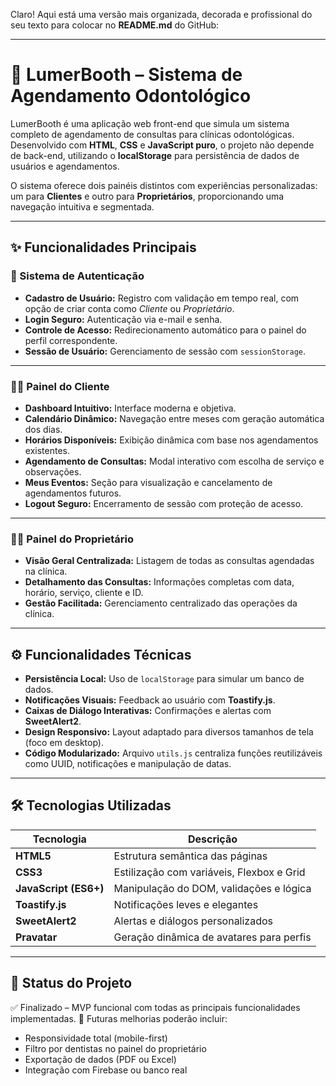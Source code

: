 Claro! Aqui está uma versão mais organizada, decorada e profissional do seu texto para colocar no **README.md** do GitHub:

---

# 🦷 LumerBooth – Sistema de Agendamento Odontológico

LumerBooth é uma aplicação web front-end que simula um sistema completo de agendamento de consultas para clínicas odontológicas. Desenvolvido com **HTML**, **CSS** e **JavaScript puro**, o projeto não depende de back-end, utilizando o **localStorage** para persistência de dados de usuários e agendamentos.

O sistema oferece dois painéis distintos com experiências personalizadas: um para **Clientes** e outro para **Proprietários**, proporcionando uma navegação intuitiva e segmentada.

---

## ✨ Funcionalidades Principais

### 🔐 Sistema de Autenticação

* **Cadastro de Usuário:** Registro com validação em tempo real, com opção de criar conta como *Cliente* ou *Proprietário*.
* **Login Seguro:** Autenticação via e-mail e senha.
* **Controle de Acesso:** Redirecionamento automático para o painel do perfil correspondente.
* **Sessão de Usuário:** Gerenciamento de sessão com `sessionStorage`.

---

### 👩‍⚕️ Painel do Cliente

* **Dashboard Intuitivo:** Interface moderna e objetiva.
* **Calendário Dinâmico:** Navegação entre meses com geração automática dos dias.
* **Horários Disponíveis:** Exibição dinâmica com base nos agendamentos existentes.
* **Agendamento de Consultas:** Modal interativo com escolha de serviço e observações.
* **Meus Eventos:** Seção para visualização e cancelamento de agendamentos futuros.
* **Logout Seguro:** Encerramento de sessão com proteção de acesso.

---

### 🧑‍💼 Painel do Proprietário

* **Visão Geral Centralizada:** Listagem de todas as consultas agendadas na clínica.
* **Detalhamento das Consultas:** Informações completas com data, horário, serviço, cliente e ID.
* **Gestão Facilitada:** Gerenciamento centralizado das operações da clínica.

---

## ⚙️ Funcionalidades Técnicas

* **Persistência Local:** Uso de `localStorage` para simular um banco de dados.
* **Notificações Visuais:** Feedback ao usuário com **Toastify.js**.
* **Caixas de Diálogo Interativas:** Confirmações e alertas com **SweetAlert2**.
* **Design Responsivo:** Layout adaptado para diversos tamanhos de tela (foco em desktop).
* **Código Modularizado:** Arquivo `utils.js` centraliza funções reutilizáveis como UUID, notificações e manipulação de datas.

---

## 🛠 Tecnologias Utilizadas

| Tecnologia            | Descrição                                 |
| --------------------- | ----------------------------------------- |
| **HTML5**             | Estrutura semântica das páginas           |
| **CSS3**              | Estilização com variáveis, Flexbox e Grid |
| **JavaScript (ES6+)** | Manipulação do DOM, validações e lógica   |
| **Toastify.js**       | Notificações leves e elegantes            |
| **SweetAlert2**       | Alertas e diálogos personalizados         |
| **Pravatar**          | Geração dinâmica de avatares para perfis  |

---

## 📌 Status do Projeto

✅ Finalizado – MVP funcional com todas as principais funcionalidades implementadas.
🔧 Futuras melhorias poderão incluir:

* Responsividade total (mobile-first)
* Filtro por dentistas no painel do proprietário
* Exportação de dados (PDF ou Excel)
* Integração com Firebase ou banco real


